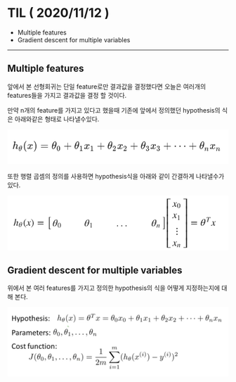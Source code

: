 # TIL ( 2020/11/12 )

- Multiple features
- Gradient descent for multiple variables

---

## Multiple features

앞에서 본 선형회귀는 단일 feature로만 결과값을 결정했다면 오늘은 여러개의 features들을 가지고 결과값을 결정 할 것이다. 



만약 n개의 feature를 가지고 있다고 했을때 기존에 앞에서 정의했던 hypothesis의 식은 아래와같은 형태로 나타낼수있다.  



<p align="center"><img src="../image/Machine/11.12/f001.png" style="zoom:100%;"/></p>

또한 행렬 곱셈의 정의를 사용하면 hypothesis식을 아래와 같이 간결하게 나타낼수가 있다. 

  

<p align="center"><img src="../image/Machine/11.12/f002.png" style="zoom:100%;"/></p>

  

## Gradient descent for multiple variables

위에서 본 여러 features를 가지고 정의한 hypothesis의 식을 어떻게 지정하는지에 대해 본다. 

  

<p align="center"><img src="../image/Machine/11.12/f003.png" style="zoom:100%;"/></p>

  


